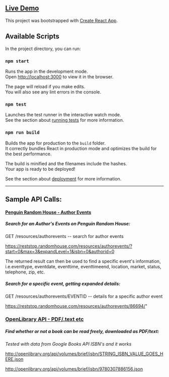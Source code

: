 ## [Live Demo](https://romantic-colden-e9cd5b.netlify.com/)

This project was bootstrapped with [Create React App](https://github.com/facebook/create-react-app).

## Available Scripts

In the project directory, you can run:

### `npm start`

Runs the app in the development mode.<br />
Open [http://localhost:3000](http://localhost:3000) to view it in the browser.

The page will reload if you make edits.<br />
You will also see any lint errors in the console.

### `npm test`

Launches the test runner in the interactive watch mode.<br />
See the section about [running tests](https://facebook.github.io/create-react-app/docs/running-tests) for more information.

### `npm run build`

Builds the app for production to the `build` folder.<br />
It correctly bundles React in production mode and optimizes the build for the best performance.

The build is minified and the filenames include the hashes.<br />
Your app is ready to be deployed!

See the section about [deployment](https://facebook.github.io/create-react-app/docs/deployment) for more information.

---

## Sample API Calls:

#### [Penguin Random House - Author Events](http://www.penguinrandomhouse.biz/webservices/rest/#authorevents)

##### **Search for an Author's Events on Penguin Random House:**

GET /resources/authorevents -- search for author events

https://reststop.randomhouse.com/resources/authorevents/?start=0&max=3&expandLevel=1&isbn=0&authorid=0

The returned result can then be used to find a specific event's information, i.e.eventtype, eventdate, eventtime, eventtimeend, location, market, status, telephone, zip, etc.

##### **Search for a specific event, getting expanded details:**

GET /resources/authorevents/EVENTID -- details for a specific author event

https://reststop.randomhouse.com/resources/authorevents/86694/"

### [OpenLibrary API - PDF/.text etc](https://openlibrary.org/developers/api)

##### **Find whether or not a book can be read freely, downloaded as PDF/text:**

_Tested with data from Google Books API ISBN's and it works_

http://openlibrary.org/api/volumes/brief/isbn/STRING_ISBN_VALUE_GOES_HERE.json

http://openlibrary.org/api/volumes/brief/isbn/9780307886156.json
